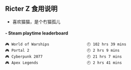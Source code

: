 ## Ricter Z 食用说明
- 喜欢猫猫，是个冇猫孤儿

<!-- steam-box start -->
#### - Steam playtime leaderboard
```text
🎮 World of Warships                 🕘 102 hrs 39 mins
🎮 Portal 2                          🕘 2 hrs 9 mins
🎮 Cyberpunk 2077                    🕘 21 hrs 7 mins
🎮 Apex Legends                      🕘 2 hrs 41 mins
```
<!-- Powered by https://github.com/YouEclipse/steam-box . -->
<!-- steam-box end -->
